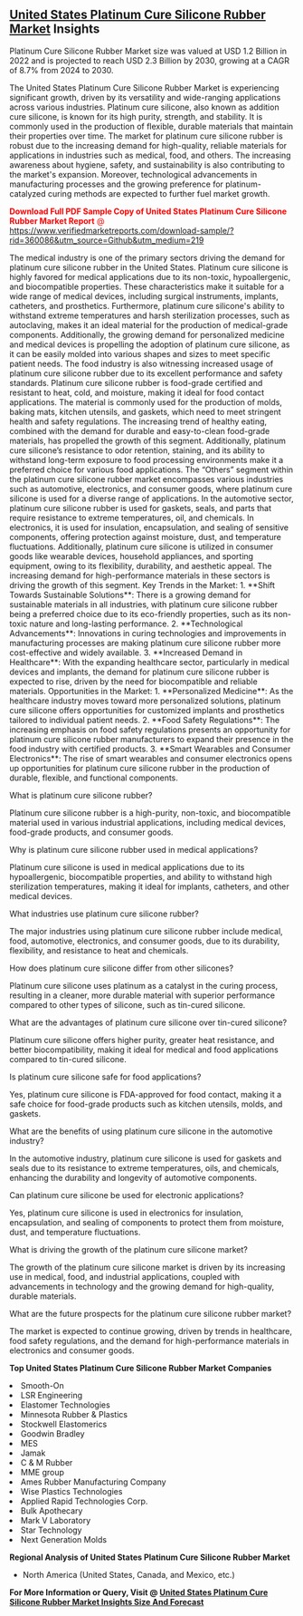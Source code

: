 <h2><a href="https://www.verifiedmarketreports.com/download-sample/?rid=360086&amp;utm_source=Github&amp;utm_medium=219" target="_blank">United States Platinum Cure Silicone Rubber Market</a> Insights</h2><p>Platinum Cure Silicone Rubber Market size was valued at USD 1.2 Billion in 2022 and is projected to reach USD 2.3 Billion by 2030, growing at a CAGR of 8.7% from 2024 to 2030.</p><p> <p>The United States Platinum Cure Silicone Rubber Market is experiencing significant growth, driven by its versatility and wide-ranging applications across various industries. Platinum cure silicone, also known as addition cure silicone, is known for its high purity, strength, and stability. It is commonly used in the production of flexible, durable materials that maintain their properties over time. The market for platinum cure silicone rubber is robust due to the increasing demand for high-quality, reliable materials for applications in industries such as medical, food, and others. The increasing awareness about hygiene, safety, and sustainability is also contributing to the market's expansion. Moreover, technological advancements in manufacturing processes and the growing preference for platinum-catalyzed curing methods are expected to further fuel market growth. <p><span class=""><span style="color: #ff0000;"><strong>Download Full PDF Sample Copy of United States Platinum Cure Silicone Rubber Market Report</strong> @ </span><a href="https://www.verifiedmarketreports.com/download-sample/?rid=360086&amp;utm_source=Github&amp;utm_medium=219" target="_blank">https://www.verifiedmarketreports.com/download-sample/?rid=360086&amp;utm_source=Github&amp;utm_medium=219</a></span></p> The medical industry is one of the primary sectors driving the demand for platinum cure silicone rubber in the United States. Platinum cure silicone is highly favored for medical applications due to its non-toxic, hypoallergenic, and biocompatible properties. These characteristics make it suitable for a wide range of medical devices, including surgical instruments, implants, catheters, and prosthetics. Furthermore, platinum cure silicone's ability to withstand extreme temperatures and harsh sterilization processes, such as autoclaving, makes it an ideal material for the production of medical-grade components. Additionally, the growing demand for personalized medicine and medical devices is propelling the adoption of platinum cure silicone, as it can be easily molded into various shapes and sizes to meet specific patient needs. The food industry is also witnessing increased usage of platinum cure silicone rubber due to its excellent performance and safety standards. Platinum cure silicone rubber is food-grade certified and resistant to heat, cold, and moisture, making it ideal for food contact applications. The material is commonly used for the production of molds, baking mats, kitchen utensils, and gaskets, which need to meet stringent health and safety regulations. The increasing trend of healthy eating, combined with the demand for durable and easy-to-clean food-grade materials, has propelled the growth of this segment. Additionally, platinum cure silicone’s resistance to odor retention, staining, and its ability to withstand long-term exposure to food processing environments make it a preferred choice for various food applications. The “Others” segment within the platinum cure silicone rubber market encompasses various industries such as automotive, electronics, and consumer goods, where platinum cure silicone is used for a diverse range of applications. In the automotive sector, platinum cure silicone rubber is used for gaskets, seals, and parts that require resistance to extreme temperatures, oil, and chemicals. In electronics, it is used for insulation, encapsulation, and sealing of sensitive components, offering protection against moisture, dust, and temperature fluctuations. Additionally, platinum cure silicone is utilized in consumer goods like wearable devices, household appliances, and sporting equipment, owing to its flexibility, durability, and aesthetic appeal. The increasing demand for high-performance materials in these sectors is driving the growth of this segment. Key Trends in the Market: 1. **Shift Towards Sustainable Solutions**: There is a growing demand for sustainable materials in all industries, with platinum cure silicone rubber being a preferred choice due to its eco-friendly properties, such as its non-toxic nature and long-lasting performance. 2. **Technological Advancements**: Innovations in curing technologies and improvements in manufacturing processes are making platinum cure silicone rubber more cost-effective and widely available. 3. **Increased Demand in Healthcare**: With the expanding healthcare sector, particularly in medical devices and implants, the demand for platinum cure silicone rubber is expected to rise, driven by the need for biocompatible and reliable materials. Opportunities in the Market: 1. **Personalized Medicine**: As the healthcare industry moves toward more personalized solutions, platinum cure silicone offers opportunities for customized implants and prosthetics tailored to individual patient needs. 2. **Food Safety Regulations**: The increasing emphasis on food safety regulations presents an opportunity for platinum cure silicone rubber manufacturers to expand their presence in the food industry with certified products. 3. **Smart Wearables and Consumer Electronics**: The rise of smart wearables and consumer electronics opens up opportunities for platinum cure silicone rubber in the production of durable, flexible, and functional components. <p>What is platinum cure silicone rubber?</p> <p>Platinum cure silicone rubber is a high-purity, non-toxic, and biocompatible material used in various industrial applications, including medical devices, food-grade products, and consumer goods.</p> <p>Why is platinum cure silicone rubber used in medical applications?</p> <p>Platinum cure silicone is used in medical applications due to its hypoallergenic, biocompatible properties, and ability to withstand high sterilization temperatures, making it ideal for implants, catheters, and other medical devices.</p> <p>What industries use platinum cure silicone rubber?</p> <p>The major industries using platinum cure silicone rubber include medical, food, automotive, electronics, and consumer goods, due to its durability, flexibility, and resistance to heat and chemicals.</p> <p>How does platinum cure silicone differ from other silicones?</p> <p>Platinum cure silicone uses platinum as a catalyst in the curing process, resulting in a cleaner, more durable material with superior performance compared to other types of silicone, such as tin-cured silicone.</p> <p>What are the advantages of platinum cure silicone over tin-cured silicone?</p> <p>Platinum cure silicone offers higher purity, greater heat resistance, and better biocompatibility, making it ideal for medical and food applications compared to tin-cured silicone.</p> <p>Is platinum cure silicone safe for food applications?</p> <p>Yes, platinum cure silicone is FDA-approved for food contact, making it a safe choice for food-grade products such as kitchen utensils, molds, and gaskets.</p> <p>What are the benefits of using platinum cure silicone in the automotive industry?</p> <p>In the automotive industry, platinum cure silicone is used for gaskets and seals due to its resistance to extreme temperatures, oils, and chemicals, enhancing the durability and longevity of automotive components.</p> <p>Can platinum cure silicone be used for electronic applications?</p> <p>Yes, platinum cure silicone is used in electronics for insulation, encapsulation, and sealing of components to protect them from moisture, dust, and temperature fluctuations.</p> <p>What is driving the growth of the platinum cure silicone market?</p> <p>The growth of the platinum cure silicone market is driven by its increasing use in medical, food, and industrial applications, coupled with advancements in technology and the growing demand for high-quality, durable materials.</p> <p>What are the future prospects for the platinum cure silicone rubber market?</p> <p>The market is expected to continue growing, driven by trends in healthcare, food safety regulations, and the demand for high-performance materials in electronics and consumer goods.</p> </p><p><strong>Top United States Platinum Cure Silicone Rubber Market Companies</strong></p><div data-test-id=""><p><li>Smooth-On</li><li> LSR Engineering</li><li> Elastomer Technologies</li><li> Minnesota Rubber & Plastics</li><li> Stockwell Elastomerics</li><li> Goodwin Bradley</li><li> MES</li><li> Jamak</li><li> C & M Rubber</li><li> MME group</li><li> Ames Rubber Manufacturing Company</li><li> Wise Plastics Technologies</li><li> Applied Rapid Technologies Corp.</li><li> Bulk Apothecary</li><li> Mark V Laboratory</li><li> Star Technology</li><li> Next Generation Molds</li></p><div><strong>Regional Analysis of&nbsp;United States Platinum Cure Silicone Rubber Market</strong></div><ul><li dir="ltr"><p dir="ltr">North America&nbsp;(United States, Canada, and Mexico, etc.)</p></li></ul><p><strong>For More Information or Query, Visit @&nbsp;</strong><strong><a href="https://www.verifiedmarketreports.com/product/platinum-cure-silicone-rubber-market/?utm_source=Github&amp;utm_medium=219" target="_blank">United States Platinum Cure Silicone Rubber Market Insights Size And Forecast</a></strong></p></div>
